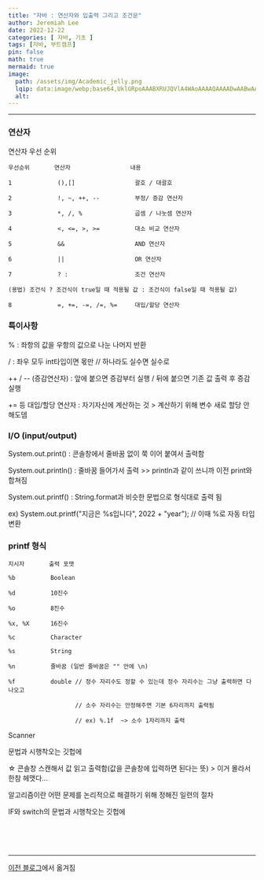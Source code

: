```yaml
---
title: "자바 : 연산자와 입출력 그리고 조건문"
author: Jeremiah Lee
date: 2022-12-22
categories: [ 자바, 기초 ]
tags: [자바, 부트캠프]
pin: false
math: true
mermaid: true
image: 
  path: /assets/img/Academic_jelly.png
  lqip: data:image/webp;base64,UklGRpoAAABXRUJQVlA4WAoAAAAQAAAADwAABwAAQUxQSDIAAAARL0AmbZurmr57yyIiqE8oiG0bejIYEQTgqiDA9vqnsUSI6H+oAERp2HZ65qP/VIAWAFZQOCBCAAAA8AEAnQEqEAAIAAVAfCWkAALp8sF8rgRgAP7o9FDvMCkMde9PK7euH5M1m6VWoDXf2FkP3BqV0ZYbO6NA/VFIAAAA
  alt: 
---
```

***

### 연산자

연산자 우선 순위   
```
우선순위       연산자                 내용

1             (),[]                 괄호 / 대괄호

2             !, ~, ++, --          부정/ 증감 연산자

3             *, /, %               곱셈 / 나눗셈 연산자

4             <, <=, >, >=          대소 비교 연산자

5             &&                    AND 연산자

6             ||                    OR 연산자

7             ? :                   조건 연산자

(용법) 조건식 ? 조건식이 true일 때 적용될 값 : 조건식이 false일 때 적용될 값)

8             =, +=, -=, /=, %=     대입/할당 연산자
```

### 특이사항

% : 좌항의 값을 우항의 값으로 나눈 나머지 반환

/ : 좌우 모두 int타입이면 몫만 // 하나라도 실수면 실수로

++ / -- (증감연산자) : 앞에 붙으면 증감부터 실행 / 뒤에 붙으면 기존 값 출력 후 증감 실행

+= 등 대입/할당 연산자 : 자기자신에 계산하는 것 > 계산하기 위해 변수 새로 할당 안해도뎀


### I/O (input/output)

System.out.print() : 콘솔창에서 줄바꿈 없이 쭉 이어 붙여서 출력함

System.out.println() : 줄바꿈 들어가서 출력 >> println과 같이 쓰니까 이전 print와 합쳐짐

System.out.printf() : String.format과 비슷한 문법으로 형식대로 출력 됨

ex) System.out.printf("지금은 %s입니다", 2022 + "year"); // 이때 %로 자동 타입 변환

### printf 형식   
```
지시자       출력 포맷

%b          Boolean

%d          10진수

%o          8진수

%x, %X      16진수

%c          Character

%s          String

%n          줄바꿈 (일반 줄바꿈은 "" 안에 \n)

%f          double // 정수 자리수도 정할 수 있는데 정수 자리수는 그냥 출력하면 다 나오고

                   // 소수 자리수는 안정해주면 기본 6자리까지 출력됨

                   // ex) %.1f  ~> 소수 1자리까지 출력
```

Scanner

문법과 시행착오는 깃헙에

☆ 콘솔창 스캔해서 값 읽고 출력함(값을 콘솔창에 입력하면 된다는 뜻) > 이거 몰라서 한참 헤맷다...

알고리즘이란 어떤 문제를 논리적으로 해결하기 위해 정해진 일련의 절차

IF와 switch의 문법과 시행착오는 깃헙에

<br>
<br>
<br>

***

[이전 블로그](https://blog.naver.com/021skyfall/222962828430)에서 옮겨짐
